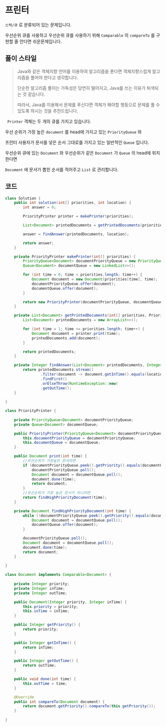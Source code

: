 # 프린터

`스택/큐` 로 분류되어 있는 문제입니다.  

우선순위 큐를 사용하고 우선순위 큐를 사용하기 위해 `Comparable` 의 `compareTo` 를 구현할 줄 안다면 쉬운문제입니다.  



## 풀이 스타일

> Java와 같은 객체지향 언어를 이용하여 알고리즘을 푼다면 객체지향스럽게 알고리즘을 풀어야 한다고 생각합니다.
>
> 단순한 알고리즘 풀이는 가독성은 당연히 떨어지고, Java를 쓰는 이유가 퇴색되는 것 같습니다.
>
> 따라서, Java를 이용해서 문제를 푸신다면 객체가 해야할 행동으로 문제를 풀 수 있도록 하시는 것을 추천드립니다.

  

` Printer` 객체는 두 개의 큐를 가지고 있습니다.

우선 순위가 가장 높은 `document` 를 head에 가지고 있는 `PriorityQueue` 와  

프린터 사용자가 문서를 넣은 순서 그대로를 가지고 있는 일반적인 `Queue` 입니다.

우선순위 큐에 있는 `Document` 와 우선순위가 같은 `Document` 가 `Queue` 의 head에 위치한다면  

`Document` 에 문서가 뽑힌 순서를 적어주고 `List` 로 관리합니다.

  

## 코드



```java
class Solution {
    public int solution(int[] priorities, int location) {
        int answer = 0;

        PriorityPrinter printer = makePrinter(priorities);

        List<Document> printedDocuments = getPrintedDocuments(priorities, printer);

        answer = findAnswer(printedDocuments, location);

        return answer;
    }

    private PriorityPrinter makePrinter(int[] priorities) {
        PriorityQueue<Document> documentPriorityQueue = new PriorityQueue<>();
        Queue<Document> documentQueue = new LinkedList<>();

        for (int time = 0; time < priorities.length; time++) {
            Document document = new Document(priorities[time], time);
            documentPriorityQueue.offer(document);
            documentQueue.offer(document);
        }

        return new PriorityPrinter(documentPriorityQueue, documentQueue);
    }

    private List<Document> getPrintedDocuments(int[] priorities, PriorityPrinter printer) {
        List<Document> printedDocuments = new ArrayList<>();

        for (int time = 1; time <= priorities.length; time++) {
            Document document = printer.print(time);
            printedDocuments.add(document);
        }

        return printedDocuments;
    }

    private Integer findAnswer(List<Document> printedDocuments, Integer location) {
        return printedDocuments.stream()
                .filter(document -> document.getInTime().equals(location))
                .findFirst()
                .orElseThrow(RuntimeException::new)
                .getOutTime();
    }
  
}

class PriorityPrinter {
  
    private PriorityQueue<Document> documentPriorityQueue;
    private Queue<Document> documentQueue;

    public PriorityPrinter(PriorityQueue<Document> documentPriorityQueue, Queue<Document> documentQueue) {
        this.documentPriorityQueue = documentPriorityQueue;
        this.documentQueue = documentQueue;
    }

    public Document print(int time) {
        //우선순위가 가장높은 문서라면
        if (documentPriorityQueue.peek().getPriority().equals(documentQueue.peek().getPriority())) {
            documentPriorityQueue.poll();
            Document document = documentQueue.poll();
            document.done(time);
            return document;
        }
        //우선순위가 가장 높은 문서가 아니라면
        return findHighPriorityDocument(time);
    }

    private Document findHighPriorityDocument(int time) {
        while (!documentPriorityQueue.peek().getPriority().equals(documentQueue.peek().getPriority())) {
            Document document = documentQueue.poll();
            documentQueue.offer(document);
        }

        documentPriorityQueue.poll();
        Document document = documentQueue.poll();
        document.done(time);
        return document;
    }
  
}

class Document implements Comparable<Document> {
  
    private Integer priority;
    private Integer inTime;
    private Integer outTime;

    public Document(Integer priority, Integer inTime) {
        this.priority = priority;
        this.inTime = inTime;
    }

    public Integer getPriority() {
        return priority;
    }

    public Integer getInTime() {
        return inTime;
    }

    public Integer getOutTime() {
        return outTime;
    }

    public void done(int time) {
        this.outTime = time;
    }

    @Override
    public int compareTo(Document document) {
        return document.getPriority().compareTo(this.getPriority());
    }
  
}
```